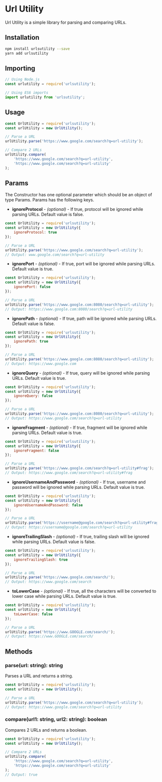 # Url Utility

Url Utility is a simple library for parsing and comparing URLs.

## Installation

```bash
npm install urlsutility --save
yarn add urlsutility
```

## Importing

```javascript
// Using Node.js
const urlutility = require('urlsutility');

// Using ES6 imports
import urlutility from 'urlsutility';
```

## Usage

```javascript
const UrlUtility = require('urlsutility');
const urlUtility = new UrlUtility();

// Parse a URL
urlUtility.parse('https://www.google.com/search?q=url-utility');

// Compare 2 URLs
urlUtility.compare(
    'https://www.google.com/search?q=url-utility', 
    'https://www.google.com/search?q=url-utility'
);
```
## Params

The Constructor has one optional parameter which should be an object of type Params.
Params has the following keys.

- **ignoreProtocol** - *(optional)* - If true, protocol will be ignored while parsing URLs. Default value is false.

```javascript
const UrlUtility = require('urlsutility');
const urlUtility = new UrlUtility({
    ignoreProtocol: true
});

// Parse a URL
urlUtility.parse('https://www.google.com/search?q=url-utility');
// Output: www.google.com/search?q=url-utility
```

- **ignorePort** - *(optional)* - If true, port will be ignored while parsing URLs. Default value is true.

```javascript
const UrlUtility = require('urlsutility');
const urlUtility = new UrlUtility({
    ignorePort: false
});

// Parse a URL
urlUtility.parse('https://www.google.com:8080/search?q=url-utility');
// Output: https://www.google.com:8080/search?q=url-utility
```

- **ignorePath** - *(optional)* - If true, path will be ignored while parsing URLs. Default value is false.

```javascript
const UrlUtility = require('urlsutility');
const urlUtility = new UrlUtility({
    ignorePath: true
});

// Parse a URL
urlUtility.parse('https://www.google.com:8080/search?q=url-utility');
// Output: https://www.google.com
```

- **ignoreQuery** - *(optional)* - If true, query will be ignored while parsing URLs. Default value is true.

```javascript
const UrlUtility = require('urlsutility');
const urlUtility = new UrlUtility({
    ignoreQuery: false
});

// Parse a URL
urlUtility.parse('https://www.google.com:8080/search?q=url-utility');
// Output: https://www.google.com/search?q=url-utility
```

- **ignoreFragment** - *(optional)* - If true, fragment will be ignored while parsing URLs. Default value is true.

```javascript
const UrlUtility = require('urlsutility');
const urlUtility = new UrlUtility({
    ignoreFragment: false
});

// Parse a URL
urlUtility.parse('https://www.google.com/search?q=url-utility#frag');
// Output: https://www.google.com/search?q=url-utility#frag
```

- **ignoreUsernameAndPassword** - *(optional)* - If true, username and password will be ignored while parsing URLs. Default value is true.

```javascript
const UrlUtility = require('urlsutility');
const urlUtility = new UrlUtility({
    ignoreUsernameAndPassword: false
});

// Parse a URL
urlUtility.parse('https://username@google.com/search?q=url-utility#frag');
// Output: https://username@google.com/search?q=url-utility
```

- **ignoreTrailingSlash** - *(optional)* - If true, trailing slash will be ignored while parsing URLs. Default value is false.

```javascript
const UrlUtility = require('urlsutility');
const urlUtility = new UrlUtility({
    ignoreTrailingSlash: true
});

// Parse a URL
urlUtility.parse('https://www.google.com/search/');
// Output: https://www.google.com/search
```

- **toLowerCase** - *(optional)* - If true, all the characters will be converted to lower case while parsing URLs. Default value is true.

```javascript
const UrlUtility = require('urlsutility');
const urlUtility = new UrlUtility({
    toLowerCase: false
});

// Parse a URL
urlUtility.parse('https://www.GOOGLE.com/search/');
// Output: https://www.GOOGLE.com/search/
```

## Methods

### parse(url: string): string

Parses a URL and returns a string.

```javascript
const UrlUtility = require('urlsutility');
const urlUtility = new UrlUtility();

// Parse a URL
urlUtility.parse('https://www.google.com/search?q=url-utility');
// Output: https://www.google.com/search?q=url-utility
```

### compare(url1: string, url2: string): boolean

Compares 2 URLs and returns a boolean.

```javascript
const UrlUtility = require('urlsutility');
const urlUtility = new UrlUtility();

// Compare 2 URLs
urlUtility.compare(
    'https://www.google.com/search?q=url-utility', 
    'https://www.google.com/search?q=url-utility'
);
// Output: true
```
